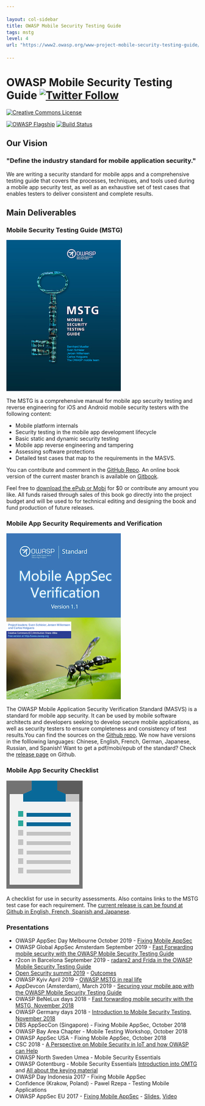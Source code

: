 ```yaml
---

layout: col-sidebar
title: OWASP Mobile Security Testing Guide
tags: mstg
level: 4
url: "https://www2.owasp.org/www-project-mobile-security-testing-guide/"

---
```


# OWASP Mobile Security Testing Guide [![Twitter Follow](https://img.shields.io/twitter/follow/OWASP_MSTG.svg?style=social&label=Follow)](https://twitter.com/OWASP_MSTG)

[![Creative Commons License](https://licensebuttons.net/l/by-sa/4.0/88x31.png)](https://creativecommons.org/licenses/by-sa/4.0/ "CC BY-SA 4.0")

[![OWASP Flagship](https://img.shields.io/badge/owasp-flagship%20project-48A646.svg)](https://www.owasp.org/index.php/Category:OWASP_Project#tab=Project_Inventory)
[![Build Status](https://travis-ci.com/OWASP/owasp-mstg.svg?branch=master)](https://travis-ci.com/OWASP/owasp-mstg)

## Our Vision

### "Define the industry standard for mobile application security."

We are writing a security standard for mobile apps and a comprehensive testing guide that covers the processes, techniques, and tools used during a mobile app security test, as well as an exhaustive set of test cases that enables testers to deliver consistent and complete results.

## Main Deliverables

### Mobile Security Testing Guide (MSTG)

![MSTG cover](assets/images/mstg-cover-release-small.jpg)

The MSTG is a comprehensive manual for mobile app security testing and reverse engineering for iOS and Android mobile security testers with the following content:

- Mobile platform internals
- Security testing in the mobile app development lifecycle
- Basic static and dynamic security testing
- Mobile app reverse engineering and tampering
- Assessing software protections
- Detailed test cases that map to the requirements in the MASVS.

You can contribute and comment in the [GitHub Repo](https://github.com/OWASP/owasp-mstg). An online book version of the current master branch is available on [Gitbook](https://mobile-security.gitbook.io/mobile-security-testing-guide/).

Feel free to [download the ePub or Mobi](https://leanpub.com/mobile-security-testing-guide) for $0 or contribute any amount you like. All funds raised through sales of this book go directly into the project budget and will be used to for technical editing and designing the book and fund production of future releases.

### Mobile App Security Requirements and Verification

![MASVS cover](assets/images/masvs-mini-cover.jpg)

The OWASP Mobile Application Security Verification Standard (MASVS) is a standard for mobile app security. It can be used by mobile software architects and developers seeking to develop secure mobile applications, as well as security testers to ensure completeness and consistency of test results.You can find the sources on the [Github repo](https://github.com/OWASP/owasp-masvs). We now have versions in the folllowing languages: Chinese, English, French, German, Japanese, Russian, and Spanish! Want to get a pdf/mobi/epub of the standard? Check the [release page](https://github.com/OWASP/owasp-masvs/releases/) on Github.

### Mobile App Security Checklist

![Checklist icon](assets/images/checklist.jpg)

A checklist for use in security assessments. Also contains links to the MSTG test case for each requirement. The [current release is can be found at Github in English, French, Spanish and Japanese](https://github.com/OWASP/owasp-mstg/tree/master/Checklists).

### Presentations

* OWASP AppSec Day Melbourne October 2019 - [Fixing Mobile AppSec](https://appsecday.io/schedule/#session-7)
* OWASP Global AppSec Amsterdam September 2019 - [Fast Forwarding mobile security with the OWASP Mobile Security Testing Guide](https://sched.co/TepC)
* r2con in Barcelona September 2019 - [radare2 and Frida in the OWASP Mobile Security Testing Guide](https://github.com/radareorg/r2con2019/tree/master/talks/r2_and_frida_owasp_mstg)
* [Open Security summit 2019](/assets/pdfs/summit_results/Mstg_101_summit_2019.pdf) - [Outcomes](/assets/pdfs/summit_results/Mstg_outcome_summit_2019.pdf)
* OWASP Kyiv April 2019 - [OWASP MSTG in real life](https://www.youtube.com/watch?v=BTkXlsTQtlI&feature=youtu.be)
* AppDevcon (Amsterdam), March 2019 - [Securing your mobile app with the OWASP Mobile Security Testing Guide](https://appdevcon.nl/session/securing-your-mobile-app-with-the-owasp-mobile-security-testing-guide/)
* OWASP BeNeLux days 2018 - [Fast forwarding mobile security with the MSTG, November 2018](https://www.owasp.org/images/c/c4/OWASP_BeNeLux_2018_Jeroen_Willemsen_-_Fast_forwarding_Mobile_Security_with_the_MSTG_compressed.pdf)
* OWASP Germany days 2018 - [Introduction to Mobile Security Testing, November 2018](https://owasp.github.io/german-owasp-day/archive/2018/)
* DBS AppSecCon (Singapore) - Fixing Mobile AppSec, October 2018
* OWASP Bay Area Chapter - Mobile Testing Workshop, October 2018
* OWASP AppSec USA - Fixing Mobile AppSec, October 2018
* CSC 2018 - [A Perspective on Mobile Security in IoT and how OWASP can Help](https://fr.slideshare.net/RomualdSZKUDLAREK/mobile-security-at-owasp-masvs-and-mstg)
* OWASP North Sweden Umea - Mobile Security Essentials
* OWASP Gotentburg - Mobile Security Essentials [Introduction into OMTG](https://www.youtube.com/watch?v=HLeAIScDMNM) and [All about the keying material](https://www.youtube.com/watch?v=Yeybnej03lw)
* OWASP Day Indonesia 2017 - Fixing Mobile AppSec
* Confidence (Krakow, Poland) - Pawel Rzepa - Testing Mobile Applications
* OWASP AppSec EU 2017 - [Fixing Mobile AppSec](http://sched.co/A66j) - [Slides](https://2017.appsec.eu/presos/Developer/Fixing%20Mobile%20AppSec%20The%20OWASP%20Mobile%20Project-%20Bernhard%20Mueller%20and%20Sven%20Schleier%20-%20OWASP_AppSec-Eu_2017.pdf), [Video](https://www.youtube.com/watch?v=THJVzf-u7Iw)